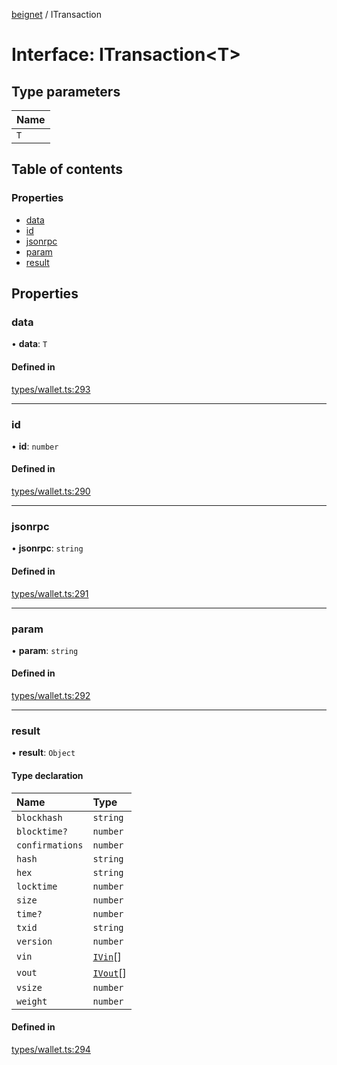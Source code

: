 [beignet](../README.md) / ITransaction

# Interface: ITransaction<T\>

## Type parameters

| Name |
| :------ |
| `T` |

## Table of contents

### Properties

- [data](ITransaction.md#data)
- [id](ITransaction.md#id)
- [jsonrpc](ITransaction.md#jsonrpc)
- [param](ITransaction.md#param)
- [result](ITransaction.md#result)

## Properties

### data

• **data**: `T`

#### Defined in

[types/wallet.ts:293](https://github.com/coreyphillips/beignet/blob/f8e8e28/src/types/wallet.ts#L293)

___

### id

• **id**: `number`

#### Defined in

[types/wallet.ts:290](https://github.com/coreyphillips/beignet/blob/f8e8e28/src/types/wallet.ts#L290)

___

### jsonrpc

• **jsonrpc**: `string`

#### Defined in

[types/wallet.ts:291](https://github.com/coreyphillips/beignet/blob/f8e8e28/src/types/wallet.ts#L291)

___

### param

• **param**: `string`

#### Defined in

[types/wallet.ts:292](https://github.com/coreyphillips/beignet/blob/f8e8e28/src/types/wallet.ts#L292)

___

### result

• **result**: `Object`

#### Type declaration

| Name | Type |
| :------ | :------ |
| `blockhash` | `string` |
| `blocktime?` | `number` |
| `confirmations` | `number` |
| `hash` | `string` |
| `hex` | `string` |
| `locktime` | `number` |
| `size` | `number` |
| `time?` | `number` |
| `txid` | `string` |
| `version` | `number` |
| `vin` | [`IVin`](IVin.md)[] |
| `vout` | [`IVout`](IVout.md)[] |
| `vsize` | `number` |
| `weight` | `number` |

#### Defined in

[types/wallet.ts:294](https://github.com/coreyphillips/beignet/blob/f8e8e28/src/types/wallet.ts#L294)
